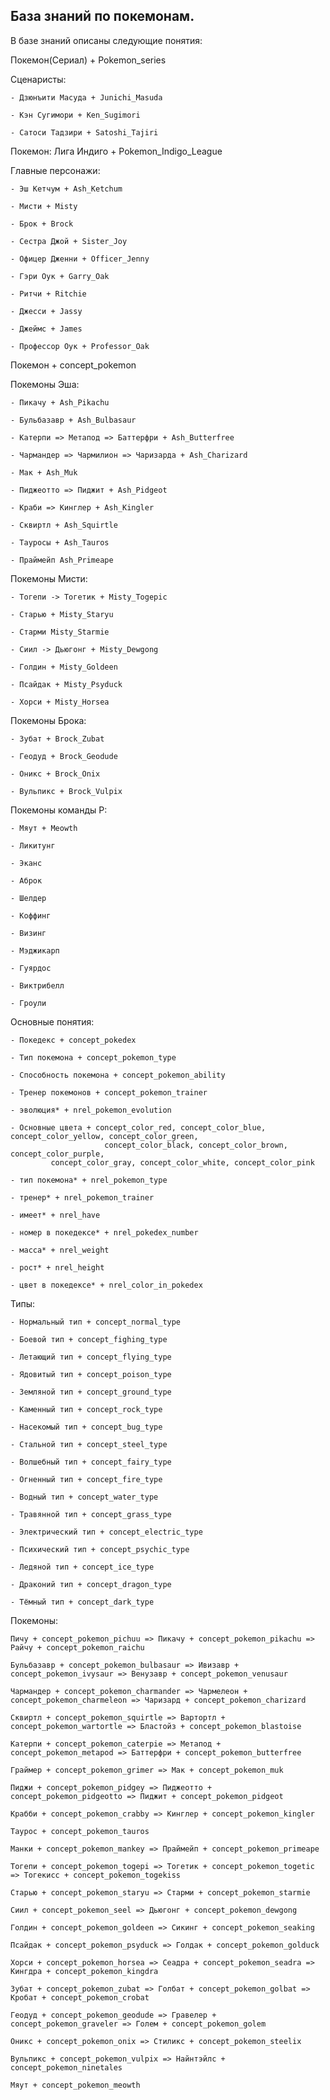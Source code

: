 База знаний по покемонам.
--------------
В базе знаний описаны следующие понятия:

Покемон(Сериал) + Pokemon_series

Сценаристы:

	- Дзюнъити Масуда + Junichi_Masuda

	- Кэн Сугимори + Ken_Sugimori

	- Сатоси Тадзири + Satoshi_Tajiri

Покемон: Лига Индиго + Pokemon_Indigo_League

Главные персонажи:
	
	- Эш Кетчум + Ash_Ketchum
	
	- Мисти + Misty

	- Брок + Brock
	
	- Сестра Джой + Sister_Joy
	
	- Офицер Дженни + Officer_Jenny
	
	- Гэри Оук + Garry_Oak
	
	- Ритчи + Ritchie
	
	- Джесси + Jassy
	
	- Джеймс + James
	
	- Профессор Оук + Professor_Oak	
 
Покемон + concept_pokemon

Покемоны Эша:

	- Пикачу + Ash_Pikachu

	- Бульбазавр + Ash_Bulbasaur

	- Катерпи => Метапод => Баттерфри + Ash_Butterfree

	- Чармандер => Чармилион => Чаризардa + Ash_Charizard

	- Мак + Ash_Muk

	- Пиджеотто => Пиджит + Ash_Pidgeot

	- Краби => Кинглер + Ash_Kingler

	- Сквиртл + Ash_Squirtle

	- Тауросы + Ash_Tauros

	- Праймейп Ash_Primeape

Покемоны Мисти:

	- Тогепи -> Тогетик + Misty_Togepic

	- Старью + Misty_Staryu

	- Старми Misty_Starmie

	- Сиил -> Дьюгонг + Misty_Dewgong

	- Голдин + Misty_Goldeen

	- Псайдак + Misty_Psyduck

	- Хорси + Misty_Horsea

Покемоны Брока:

	- Зубат + Brock_Zubat

	- Геодуд + Brock_Geodude

	- Оникс + Brock_Onix

	- Вульпикс + Brock_Vulpix

Покемоны команды Р:

	- Мяут + Meowth

	- Ликитунг

	- Эканс

	- Аброк

	- Шелдер

	- Коффинг

	- Визинг

	- Мэджикарп

	- Гуярдос

	- Виктрибелл

	- Гроули

Основные понятия:

	- Покедекс + concept_pokedex

	- Тип покемона + concept_pokemon_type

	- Способность покемона + concept_pokemon_ability

	- Тренер покемонов + concept_pokemon_trainer

	- эволюция* + nrel_pokemon_evolution

	- Основные цвета + concept_color_red, concept_color_blue, concept_color_yellow, concept_color_green,
                         concept_color_black, concept_color_brown, concept_color_purple, 
			 concept_color_gray, concept_color_white, concept_color_pink
	
	- тип покемона* + nrel_pokemon_type

	- тренер* + nrel_pokemon_trainer	
	
	- имеет* + nrel_have

	- номер в покедексе* + nrel_pokedex_number

	- масса* + nrel_weight

	- рост* + nrel_height

	- цвет в покедексе* + nrel_color_in_pokedex
Типы:

	- Нормальный тип + concept_normal_type

	- Боевой тип + concept_fighing_type

	- Летающий тип + concept_flying_type

	- Ядовитый тип + concept_poison_type

	- Земляной тип + concept_ground_type

	- Каменный тип + concept_rock_type

	- Насекомый тип + concept_bug_type

	- Стальной тип + concept_steel_type

	- Волшебный тип + concept_fairy_type

	- Огненный тип + concept_fire_type

	- Водный тип + concept_water_type

	- Травянной тип + concept_grass_type

	- Электрический тип + concept_electric_type

	- Психический тип + concept_psychic_type
		
	- Ледяной тип + concept_ice_type

	- Драконий тип + concept_dragon_type
	
	- Тёмный тип + concept_dark_type

Покемоны: 

	Пичу + concept_pokemon_pichuu => Пикачу + concept_pokemon_pikachu => Райчу + concept_pokemon_raichu

	Бульбазавр + concept_pokemon_bulbasaur => Ивизавр + concept_pokemon_ivysaur => Венузавр + concept_pokemon_venusaur

	Чармандер + concept_pokemon_charmander => Чармелеон + concept_pokemon_charmeleon => Чаризард + concept_pokemon_charizard

	Сквиртл + concept_pokemon_squirtle => Вартортл + concept_pokemon_wartortle => Бластойз + concept_pokemon_blastoise

	Катерпи + concept_pokemon_caterpie => Метапод + concept_pokemon_metapod => Баттерфри + concept_pokemon_butterfree
	
	Граймер + concept_pokemon_grimer => Мак + concept_pokemon_muk

	Пиджи + concept_pokemon_pidgey => Пиджеотто + concept_pokemon_pidgeotto => Пиджит + concept_pokemon_pidgeot

	Крабби + concept_pokemon_crabby => Кинглер + concept_pokemon_kingler

	Таурос + concept_pokemon_tauros

	Манки + concept_pokemon_mankey => Праймейп + concept_pokemon_primeape

	Тогепи + concept_pokemon_togepi => Тогетик + concept_pokemon_togetic => Тогекисс + concept_pokemon_togekiss

	Старью + concept_pokemon_staryu => Старми + concept_pokemon_starmie
	
	Сиил + concept_pokemon_seel => Дьюгонг + concept_pokemon_dewgong
	
	Голдин + concept_pokemon_goldeen => Сикинг + concept_pokemon_seaking

	Псайдак + concept_pokemon_psyduck => Голдак + concept_pokemon_golduck

	Хорси + concept_pokemon_horsea => Сеадра + concept_pokemon_seadra => Кингдра + concept_pokemon_kingdra

	Зубат + concept_pokemon_zubat => Голбат + concept_pokemon_golbat => Кробат + concept_pokemon_crobat

	Геодуд + concept_pokemon_geodude => Гравелер + concept_pokemon_graveler => Голем + concept_pokemon_golem

	Оникс + concept_pokemon_onix => Стиликс + concept_pokemon_steelix
	
	Вульпикс + concept_pokemon_vulpix => Найнтэйлс + concept_pokemon_ninetales
	
	Мяут + concept_pokemon_meowth
